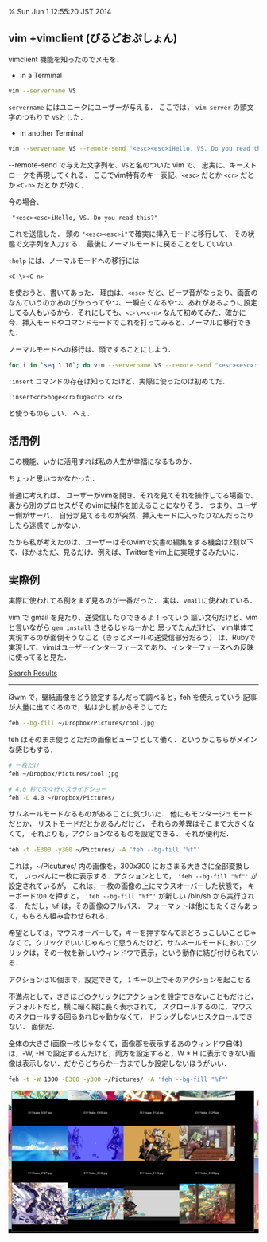 % Sun Jun 1 12:55:20 JST 2014

## vim +vimclient (びるどおぷしょん)

vimclient 機能を知ったのでメモを．

- in a Terminal

```bash
vim --servername VS
```

`servername` にはユニークにユーザーが与える．
ここでは，
`vim server` の頭文字のつもりで
`VS`とした．

- in another Terminal

```bash
vim --servername VS --remote-send "<esc><esc>iHello, VS. Do you read this?"
```

--remote-send で与えた文字列を、`VS`と名のついた vim で、
忠実に、キーストロークを再現してくれる．
ここでvim特有のキー表記、`<esc>` だとか `<cr>` だとか `<C-n>` だとか
が効く．

今の場合、

```vim
 "<esc><esc>iHello, VS. Do you read this?"
```

これを送信した．
頭の `"<esc><esc>i"`で確実に挿入モードに移行して、
その状態で文字列を入力する．
最後にノーマルモードに戻ることをしていない．

`:help` には、ノーマルモードへの移行には

```vim
<C-\><C-n>
```

を使おうと、書いてあった．
理由は、`<esc>` だと、ビープ音がなったり、画面のなんていうのかあのぴかっってやつ、一瞬白くなるやつ、あれがあるように設定してる人もいるから．それにしても、`<c-\><c-n>` なんて初めてみた．確かに今、挿入モードやコマンドモードでこれを打ってみると、ノーマルに移行できた．

ノーマルモードへの移行は、頭ですることにしよう．

```bash
for i in `seq 1 10`; do vim --servername VS --remote-send "<esc><esc>:insert<cr>${i}<cr>."; done
```

`:insert` コマンドの存在は知ってたけど、実際に使ったのは初めてだ．

```vim
:insert<cr>hoge<cr>fuga<cr>.<cr>
```

と使うものらしい．
へぇ．

活用例
---

この機能、いかに活用すれば私の人生が幸福になるものか．

ちょっと思いつかなかった．

普通に考えれば、
ユーザーがvimを開き、それを見てそれを操作してる場面で、裏から別のプロセスがそのvimに操作を加えることになりそう．
つまり、ユーザー側がサーバ．
自分が見てるものが突然、挿入モードに入ったりなんだったりしたら迷惑でしかない．

だから私が考えたのは、ユーザーはそのvimで文書の編集をする機会は2割以下で、ほかはただ、見るだけ．例えば、Twitterをvim上に実現するみたいに．

実際例
---

実際に使われてる例をまず見るのが一番だった．
実は、`vmail`に使われている．

vim で gmail を見たり、送受信したりできるよ！っていう
謳い文句だけど、vimと言いながら `gem install` させるじゃねーかと
思ってたんだけど、
vim単体で実現するのが面倒そうなこと（きっとメールの送受信部分だろう）
は、Rubyで実現して、vimはユーザーインターフェースであり、インターフェースへの反映に使ってると見た．

[Search Results](https://github.com/danchoi/vmail/search?q=servername&ref=cmdform)

----------------------------------------------------------

i3wm で，壁紙画像をどう設定するんだって調べると，feh を使えっていう
記事が大量に出てくるので，私は少し前からそうしてた

```bash
feh --bg-fill ~/Dropbox/Pictures/cool.jpg
```

feh はそのまま使うとただの画像ビューワとして働く．というかこちらがメインな感じもする．

```bash
# 一枚だけ
feh ~/Dropbox/Pictures/cool.jpg
```

```bash
# 4.0 秒で次々行くスライドショー
feh -D 4.0 ~/Dropbox/Pictures/
```

サムネールモードなるものがあることに気づいた．
他にもモンタージュモードだとか，
リストモードだとかあるんだけど，
それらの差異はそこまで大きくなくて，
それよりも，アクションなるものを設定できる．
それが便利だ．

```bash
feh -t -E300 -y300 ~/Pictures/ -A 'feh --bg-fill "%f"'
```

これは，~/Picutures/ 内の画像を，300x300 におさまる大きさに全部変換して，
いっぺんに一枚に表示する．アクションとして，
`'feh --bg-fill "%f"'`
が設定されているが，
これは，一枚の画像の上にマウスオーバーした状態で，
キーボードの`0` を押すと，
`'feh --bg-fill "%f"'`
が新しい /bin/sh から実行される．
ただし，`%f` は，その画像のフルパス．
フォーマットは他にもたくさんあって，もちろん組み合わせられる．

希望としては，マウスオーバーして，キーを押すなんてまどろっこしいことじゃなくて，クリックでいいじゃんって思うんだけど，サムネールモードにおいてクリックは，その一枚を新しいウィンドウで表示，という動作に結び付けられている．

アクションは10個まで，設定できて，
`1` キー以上でそのアクションを起こせる

不満点として，さきほどのクリックにアクションを設定できないこともだけど，
デフォルトだと，横に細く縦に長く表示されて，
スクロールするのに，マウスのスクロールする回るあれじゃ動かなくて，
ドラッグしないとスクロールできない．
面倒だ．

全体の大きさ(画像一枚じゃなくて，画像郡を表示するあのウィンドウ自体)は，-W, -H で設定するんだけど，両方を設定すると，W * H に表示できない画像は表示しない．だからどちらか一方までしか設定しないほうがいい．

```bash
feh -t -W 1300 -E300 -y300 ~/Pictures/ -A 'feh --bg-fill "%f"'
```

![](../../img/2014/0601.png)
